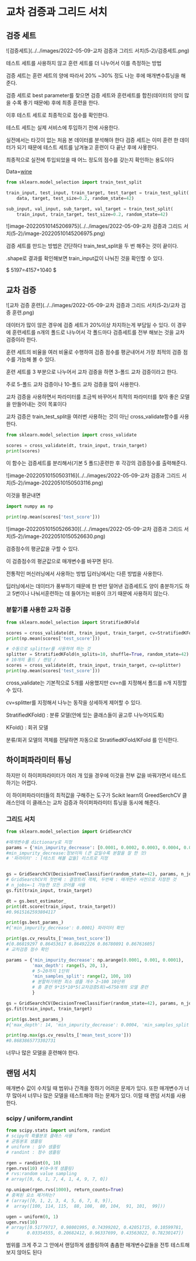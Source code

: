 # 교차 검증과 그리드 서치

## 검증 세트

![검증세트](../../images/2022-05-09-교차 검증과 그리드 서치(5-2)/검증세트.png)

테스트 세트를 사용하지 않고 훈련 세트를 더 나누어서 이를 측정하는 방법

검증 세트는 훈련 세트의 양에 따라서 20% ~30% 정도 나눈 후에 매개변수튜닝을 해준다.

검증 세트로 best parameter를 찾으면 검증 세트와 훈련세트를 합친(데이터의 양이 많을 수록 좋기 때문에) 후에 최종 훈련을 한다.

이후 테스트 세트로 최종적으로 점수를 확인한다.



테스트 세트는 실제 서비스에 투입하기 전에 사용한다.

실전에서는 타깃이 없는 처음 본 데이터를 분석해야 한다 검증 세트는 이미 훈련 한 데이터가 되기 때문에 테스트 세트를 남겨놓고 훈련이 다 끝난 후에 사욯한다.

최종적으로 실전에 투입되었을 때 어느 정도의 점수를 갖는지 확인하는 용도이다



Data=[wine](https://bit.ly/wine_csv_data)

```python
from sklearn.model_selection import train_test_split

train_input, test_input, train_target, test_target = train_test_split(
    data, target, test_size=0.2, random_state=42)

sub_input, val_input, sub_target, val_target = train_test_split(
    train_input, train_target, test_size=0.2, random_state=42)
```

![image-20220510145206975](../../images/2022-05-09-교차 검증과 그리드 서치(5-2)/image-20220510145206975.png)

검증 세트를 만드는 방법은 간단하다 train_test_split을 두 번 해주는 것이 끝이다.

.shape로 결과를 확인해보면 train_input값이 나눠진 것을 확인할 수 있다.

$ 5197=4157+1040 $



## 교차 검증

![교차 검증 훈련](../../images/2022-05-09-교차 검증과 그리드 서치(5-2)/교차 검증 훈련.png)

데이터가 많이 않은 경우에 검증 세트가 20%이상 차지하는게 부담일 수 있다. 이 경우에 훈련세트를 n개의 폴드로 나누어서 각 폴드마다 검증세트를 전부 해보는 것을 교차 검증이라 한다.

훈련 세트의 비율을 여러 비율로 수행하여 검증 점수를 평균내어서 가장 최적의 검증 점수를 가늠해 볼 수 있다.

훈련 세트를 3 부분으로 나누어서 교차 검증을 하면 3-폴드 교차 검증이라고 한다.

주로 5-폴드 교차 검증이나 10-폴드 교차 검증을 많이 사용한다.

교차 검증을 사용하면서 파라미터를 조금씩 바꾸어서 최적의 파라미터를 찾아 좋은 모델을 만들어내는 것이 목표이다

교차 검증은 train_test_split을 여러번 사용하는 것이 아닌 cross_validate함수를 사용한다.

```python
from sklearn.model_selection import cross_validate

scores = cross_validate(dt, train_input, train_target)
print(scores)
```

이 함수는 검증세트를 분리해서(기본 5 폴드)훈련한 후 각강의 검증점수를 출력해준다.

![image-20220510150503116](../../images/2022-05-09-교차 검증과 그리드 서치(5-2)/image-20220510150503116.png)

이것을 평균내면

```py
import numpy as np

print(np.mean(scores['test_score']))
```

![image-20220510150526630](../../images/2022-05-09-교차 검증과 그리드 서치(5-2)/image-20220510150526630.png)

검증점수의 평균값을 구할 수 있다.

이 검증점수의 평균값으로 매개변수를 바꾸면 된다.



전통적인 머신러닝에서 사용하는 방법 딥러닝에서는 다른 방법을 사용한다.

딥러닝에서는 데이터가 풍부하기 때문에 한 번만 덜어낸 검증세트도 양이 충분하기도 하고 5번이나 나눠서훈련하는 데 들어가는 비용이 크기 때문에 사용하지 않는다.




### 분할기를 사용한 교차 검증

```python
from sklearn.model_selection import StratifiedKFold

scores = cross_validate(dt, train_input, train_target, cv=StratifiedKFold())
print(np.mean(scores['test_score']))

# 수동으로 splitter를 사용하여 하는 것
splitter = StratifiedKFold(n_splits=10, shuffle=True, random_state=42)
# 10개의 폴드 / 랜덤 / 
scores = cross_validate(dt, train_input, train_target, cv=splitter)
print(np.mean(scores['test_score']))
```

cross_validate는 기본적으로 5개를 사용했지만 cv=n를 지정해서 폴드를 n개 지정할 수 있다.

cv=splitter를 지정해서 나누는 동작을 상세하게 제어할 수 있다.

StratifiedKFold() : 분류 모델(안에 있는 클래스들이 골고루 나누어지도록)

KFold() : 회귀 모델

분류/회귀 모델의 객체를 전달하면 자동으로 StratifiedKFold/KFold 를 인식한다.



## 하이퍼파라미터 튜닝

하지만 이 하이퍼파라미터가 여러 개 있을 경우에 이것을 전부 값을 바꿔가면서 테스트하기는 어렵다.

이 하이퍼파라미터들의 최적값을 구해주는 도구가 Scikit learn의 GreedSerchCV 클래스인데 이 클래스는 교차 검증과 하이퍼파라미터 튜닝을 동시에 해준다.



### 그리드 서치

```python
from sklearn.model_selection import GridSearchCV

#매개변수를 dictionary로 지정
params = {'min_impurity_decrease': [0.0001, 0.0002, 0.0003, 0.0004, 0.0005]} 
#min_impurity_decrease:정보이득 (큰 값일수록 분할을 잘 한 것)
# '파라미터' : [테스트 해볼 값들] 리스트로 지정


gs = GridSearchCV(DecisionTreeClassifier(random_state=42), params, n_jobs=-1)
# GridSearchCV의 첫번째 : 결정트리 객체, 두번째 : 매개변수 사전으로 지정한 것 
# n_jobs=-1 가능한 모든 코어를 사용
gs.fit(train_input, train_target)

dt = gs.best_estimator_
print(dt.score(train_input, train_target))
#0.9615162593804117

print(gs.best_params_)
#{'min_impurity_decrease': 0.0001} 파라미터 확인

print(gs.cv_results_['mean_test_score'])
#[0.86819297 0.86453617 0.86492226 0.86780891 0.86761605]
# 교차검증 점수 확인
```



```python
params = {'min_impurity_decrease': np.arange(0.0001, 0.001, 0.0001),
          'max_depth': range(5, 20, 1),
          # 5~20까지 1단위
          'min_samples_split': range(2, 100, 10)
          # 분할하기위한 최소 샘플 개수 2~100 10단위
          # 총 훈련 9*15*10*5(교차검증5회)=6750개의 모델 훈련
          }

gs = GridSearchCV(DecisionTreeClassifier(random_state=42), params, n_jobs=-1)
gs.fit(train_input, train_target)

print(gs.best_params_)
#{'max_depth': 14, 'min_impurity_decrease': 0.0004, 'min_samples_split': 12}

print(np.max(gs.cv_results_['mean_test_score']))
#0.8683865773302731
```

너무나 많은 모델을 훈련해야 한다.



## 랜덤 서치

 매개변수 값이 수치일 때 범위나 간격을 정하기 어려운 문제가 있다. 또한 매개변수가 너무 많아서 너무나 많은 모델을 테스트해야 하는 문제가 있다. 이럴 때 랜덤 서치를 사용한다.



### scipy / uniform,randint

```python
from scipy.stats import uniform, randint
# scipy의 확률분포 클래스 사용 
# 균등분포 샘플링 
# uniform : 실수 샘플링
# randint : 정수 샘플링

rgen = randint(0, 10)
rgen.rvs(10) #(0~9개 샘플링)
# rvs:random value sampling
# array([0, 6, 1, 7, 4, 1, 4, 9, 7, 0])

np.unique(rgen.rvs(1000), return_counts=True)
# 중복된 요소 제거하는?
# (array([0, 1, 2, 3, 4, 5, 6, 7, 8, 9]),
#  array([100, 114, 115,  88, 108,  80, 104,  91, 101,  99]))

ugen = uniform(0, 1)
ugen.rvs(10)
# array([0.51779717, 0.98001995, 0.74399202, 0.42051715, 0.10599781,
#       0.03354555, 0.20682412, 0.96337699, 0.43563022, 0.78230147])
```

범위를 크게 주고 그 안에서 랜덤하게 샘플링하여 촘촘한 매개변수값들을 전투 테스트해보지 않아도 된다





